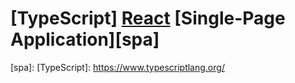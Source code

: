 # [TypeScript] [React] [Single-Page Application][spa]

[React]: https://react.dev
[spa]: 
[TypeScript]: https://www.typescriptlang.org/
